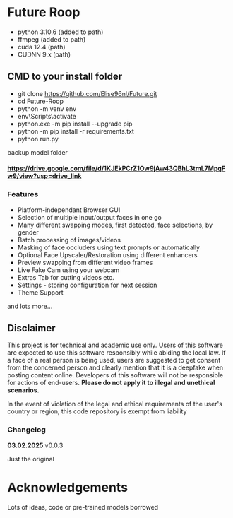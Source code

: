 # Future Roop
- python 3.10.6 (added to path)
- ffmpeg (added to path)
- cuda 12.4 (path)
- CUDNN 9.x (path)

## CMD to your install folder
- git clone https://github.com/Elise96nl/Future.git
- cd Future-Roop
- python -m venv env
- env\Scripts\activate
- python.exe -m pip install --upgrade pip
- python -m pip install -r requirements.txt
- python run.py 

backup model folder
#### https://drive.google.com/file/d/1KJEkPCrZ1Ow9jAw43QBhL3tmL7MpqFw9/view?usp=drive_link
### Features

- Platform-independant Browser GUI
- Selection of multiple input/output faces in one go
- Many different swapping modes, first detected, face selections, by gender
- Batch processing of images/videos
- Masking of face occluders using text prompts or automatically
- Optional Face Upscaler/Restoration using different enhancers
- Preview swapping from different video frames
- Live Fake Cam using your webcam
- Extras Tab for cutting videos etc.
- Settings - storing configuration for next session
- Theme Support

and lots more...


## Disclaimer

This project is for technical and academic use only.
Users of this software are expected to use this software responsibly while abiding the local law. If a face of a real person is being used, users are suggested to get consent from the concerned person and clearly mention that it is a deepfake when posting content online. Developers of this software will not be responsible for actions of end-users.
**Please do not apply it to illegal and unethical scenarios.**

In the event of violation of the legal and ethical requirements of the user's country or region, this code repository is exempt from liability




### Changelog

**03.02.2025** v0.0.3

Just the original 




# Acknowledgements

Lots of ideas, code or pre-trained models borrowed

